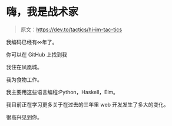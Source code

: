 # 嗨，我是战术家

> 原文：<https://dev.to/tactics/hi-im-tac-tics>

我编码已经有∞年了。

你可以在 GitHub 上找到我

我住在凤凰城。

我为食物工作。

我主要用这些语言编程:Python，Haskell，Elm。

我目前正在学习更多关于在过去的三年里 web 开发发生了多大的变化。

很高兴见到你。